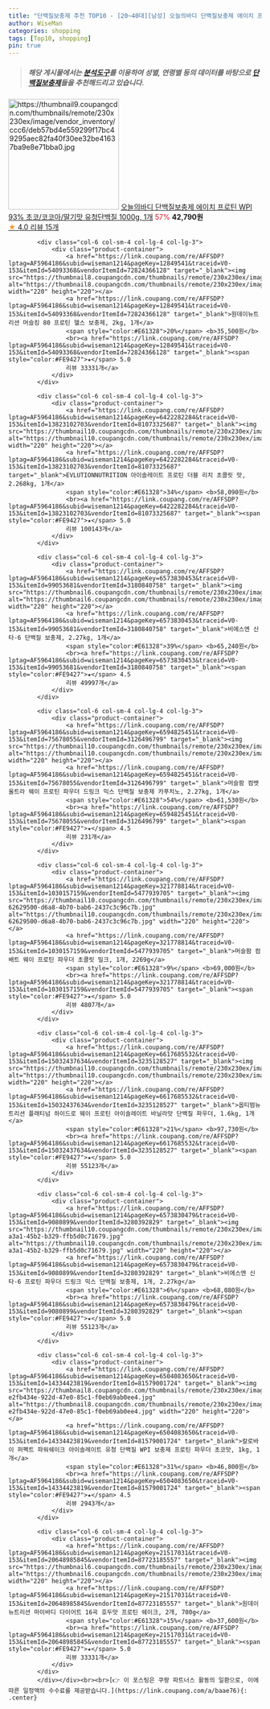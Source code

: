 ```yaml
---
title: "단백질보충제 추천 TOP10 - [20~40대][남성] 오늘의바디 단백질보충제 에이치 프로틴 WPI 93% 초코/코코아/딸기맛 유청단백질 1000g, 1개"
author: WiseMan
categories: shopping
tags: [Top10, shopping]
pin: true
---
```


> ##### 해당 게시물에서는 [**분석도구**](https://itemscout.io/)를 이용하여 **성별**, **연령별** 등의 데이터를 바탕으로 [**단백질보충제**](https://link.coupang.com/a/baae76)들을 추천해드리고 있습니다.
<div class="container"><div class="row">
            <div class="col-6 col-sm-4 col-lg-4 col-lg-3">
                <div class="product-container">
                    <a href="https://link.coupang.com/re/AFFSDP?lptag=AF5964186&subid=wiseman1214&pageKey=5359904101&traceid=V0-153&itemId=7905245893&vendorItemId=86567568372" target="_blank"><img src="https://thumbnail9.coupangcdn.com/thumbnails/remote/230x230ex/image/vendor_inventory/ccc6/deb57bd4e559299f17bc49295aec82fa40f30ee32be41637ba9e8e71bba0.jpg" alt="https://thumbnail9.coupangcdn.com/thumbnails/remote/230x230ex/image/vendor_inventory/ccc6/deb57bd4e559299f17bc49295aec82fa40f30ee32be41637ba9e8e71bba0.jpg" width="220" height="220"></a>
                    <a href="https://link.coupang.com/re/AFFSDP?lptag=AF5964186&subid=wiseman1214&pageKey=5359904101&traceid=V0-153&itemId=7905245893&vendorItemId=86567568372" target="_blank">오늘의바디 단백질보충제 에이치 프로틴 WPI 93% 초코/코코아/딸기맛 유청단백질 1000g, 1개</a>
                    <span style="color:#E61328">57%</span> <b>42,790원</b>
                    <br><a href="https://link.coupang.com/re/AFFSDP?lptag=AF5964186&subid=wiseman1214&pageKey=5359904101&traceid=V0-153&itemId=7905245893&vendorItemId=86567568372" target="_blank"><span style="color:#FE9427">★</span> 4.0
                    리뷰 15개</a>
                </div>
            </div>
            
            <div class="col-6 col-sm-4 col-lg-4 col-lg-3">
                <div class="product-container">
                    <a href="https://link.coupang.com/re/AFFSDP?lptag=AF5964186&subid=wiseman1214&pageKey=12849541&traceid=V0-153&itemId=54093368&vendorItemId=72824366128" target="_blank"><img src="https://thumbnail8.coupangcdn.com/thumbnails/remote/230x230ex/image/vendor_inventory/5029/0b25cd96eaa0bd64b409248cf6f64a6fbf3f3edde120e982da132eea6363.jpg" alt="https://thumbnail8.coupangcdn.com/thumbnails/remote/230x230ex/image/vendor_inventory/5029/0b25cd96eaa0bd64b409248cf6f64a6fbf3f3edde120e982da132eea6363.jpg" width="220" height="220"></a>
                    <a href="https://link.coupang.com/re/AFFSDP?lptag=AF5964186&subid=wiseman1214&pageKey=12849541&traceid=V0-153&itemId=54093368&vendorItemId=72824366128" target="_blank">원데이뉴트리션 머슬킹 80 프로틴 헬스 보충제, 2kg, 1개</a>
                    <span style="color:#E61328">20%</span> <b>35,500원</b>
                    <br><a href="https://link.coupang.com/re/AFFSDP?lptag=AF5964186&subid=wiseman1214&pageKey=12849541&traceid=V0-153&itemId=54093368&vendorItemId=72824366128" target="_blank"><span style="color:#FE9427">★</span> 5.0
                    리뷰 33331개</a>
                </div>
            </div>
            
            <div class="col-6 col-sm-4 col-lg-4 col-lg-3">
                <div class="product-container">
                    <a href="https://link.coupang.com/re/AFFSDP?lptag=AF5964186&subid=wiseman1214&pageKey=6422282284&traceid=V0-153&itemId=13823102703&vendorItemId=81073325687" target="_blank"><img src="https://thumbnail10.coupangcdn.com/thumbnails/remote/230x230ex/image/vendor_inventory/dfdc/ef16df8d31b6a2f71db45fd608c0f7f048a615970be5ae33894ef5eaaedc.jpg" alt="https://thumbnail10.coupangcdn.com/thumbnails/remote/230x230ex/image/vendor_inventory/dfdc/ef16df8d31b6a2f71db45fd608c0f7f048a615970be5ae33894ef5eaaedc.jpg" width="220" height="220"></a>
                    <a href="https://link.coupang.com/re/AFFSDP?lptag=AF5964186&subid=wiseman1214&pageKey=6422282284&traceid=V0-153&itemId=13823102703&vendorItemId=81073325687" target="_blank">EVLUTIONNUTRITION 아이솔레이트 프로틴 더블 리치 초콜릿 맛, 2.268kg, 1개</a>
                    <span style="color:#E61328">34%</span> <b>58,090원</b>
                    <br><a href="https://link.coupang.com/re/AFFSDP?lptag=AF5964186&subid=wiseman1214&pageKey=6422282284&traceid=V0-153&itemId=13823102703&vendorItemId=81073325687" target="_blank"><span style="color:#FE9427">★</span> 5.0
                    리뷰 100143개</a>
                </div>
            </div>
            
            <div class="col-6 col-sm-4 col-lg-4 col-lg-3">
                <div class="product-container">
                    <a href="https://link.coupang.com/re/AFFSDP?lptag=AF5964186&subid=wiseman1214&pageKey=6573830453&traceid=V0-153&itemId=99053681&vendorItemId=3180840758" target="_blank"><img src="https://thumbnail6.coupangcdn.com/thumbnails/remote/230x230ex/image/vendor_inventory/4dd7/4e27a8f41b4f72e2e55e10b9d76c35d9547f26a2b4b94aa4c158f3b9d250.jpg" alt="https://thumbnail6.coupangcdn.com/thumbnails/remote/230x230ex/image/vendor_inventory/4dd7/4e27a8f41b4f72e2e55e10b9d76c35d9547f26a2b4b94aa4c158f3b9d250.jpg" width="220" height="220"></a>
                    <a href="https://link.coupang.com/re/AFFSDP?lptag=AF5964186&subid=wiseman1214&pageKey=6573830453&traceid=V0-153&itemId=99053681&vendorItemId=3180840758" target="_blank">비에스엔 신타-6 단백질 보충제, 2.27kg, 1개</a>
                    <span style="color:#E61328">39%</span> <b>65,240원</b>
                    <br><a href="https://link.coupang.com/re/AFFSDP?lptag=AF5964186&subid=wiseman1214&pageKey=6573830453&traceid=V0-153&itemId=99053681&vendorItemId=3180840758" target="_blank"><span style="color:#FE9427">★</span> 4.5
                    리뷰 49997개</a>
                </div>
            </div>
            
            <div class="col-6 col-sm-4 col-lg-4 col-lg-3">
                <div class="product-container">
                    <a href="https://link.coupang.com/re/AFFSDP?lptag=AF5964186&subid=wiseman1214&pageKey=6594825451&traceid=V0-153&itemId=75678055&vendorItemId=3126496799" target="_blank"><img src="https://thumbnail10.coupangcdn.com/thumbnails/remote/230x230ex/image/vendor_inventory/2b8f/84224776694219b1ee4f090bd53f43dc02c58b30b03767ec9174350f80fa.jpg" alt="https://thumbnail10.coupangcdn.com/thumbnails/remote/230x230ex/image/vendor_inventory/2b8f/84224776694219b1ee4f090bd53f43dc02c58b30b03767ec9174350f80fa.jpg" width="220" height="220"></a>
                    <a href="https://link.coupang.com/re/AFFSDP?lptag=AF5964186&subid=wiseman1214&pageKey=6594825451&traceid=V0-153&itemId=75678055&vendorItemId=3126496799" target="_blank">머슬팜 컴뱃 울트라 웨이 프로틴 파우더 드링크 믹스 단백질 보충제 카푸치노, 2.27kg, 1개</a>
                    <span style="color:#E61328">54%</span> <b>61,530원</b>
                    <br><a href="https://link.coupang.com/re/AFFSDP?lptag=AF5964186&subid=wiseman1214&pageKey=6594825451&traceid=V0-153&itemId=75678055&vendorItemId=3126496799" target="_blank"><span style="color:#FE9427">★</span> 4.5
                    리뷰 231개</a>
                </div>
            </div>
            
            <div class="col-6 col-sm-4 col-lg-4 col-lg-3">
                <div class="product-container">
                    <a href="https://link.coupang.com/re/AFFSDP?lptag=AF5964186&subid=wiseman1214&pageKey=321778814&traceid=V0-153&itemId=1030157159&vendorItemId=5477939705" target="_blank"><img src="https://thumbnail10.coupangcdn.com/thumbnails/remote/230x230ex/image/retail/images/631549949206583-62629500-d6a8-4b70-bab6-2437c3c96c7b.jpg" alt="https://thumbnail10.coupangcdn.com/thumbnails/remote/230x230ex/image/retail/images/631549949206583-62629500-d6a8-4b70-bab6-2437c3c96c7b.jpg" width="220" height="220"></a>
                    <a href="https://link.coupang.com/re/AFFSDP?lptag=AF5964186&subid=wiseman1214&pageKey=321778814&traceid=V0-153&itemId=1030157159&vendorItemId=5477939705" target="_blank">머슬팜 컴배트 웨이 프로틴 파우더 초콜릿 밀크, 1개, 2269g</a>
                    <span style="color:#E61328">9%</span> <b>69,000원</b>
                    <br><a href="https://link.coupang.com/re/AFFSDP?lptag=AF5964186&subid=wiseman1214&pageKey=321778814&traceid=V0-153&itemId=1030157159&vendorItemId=5477939705" target="_blank"><span style="color:#FE9427">★</span> 5.0
                    리뷰 4807개</a>
                </div>
            </div>
            
            <div class="col-6 col-sm-4 col-lg-4 col-lg-3">
                <div class="product-container">
                    <a href="https://link.coupang.com/re/AFFSDP?lptag=AF5964186&subid=wiseman1214&pageKey=6617685532&traceid=V0-153&itemId=15032437634&vendorItemId=3235128527" target="_blank"><img src="https://thumbnail10.coupangcdn.com/thumbnails/remote/230x230ex/image/vendor_inventory/4fb2/d6b92eb739dc45cc7464d6d0e21ea21d8bcd034eb9752c4c16eb5fd4420c.jpg" alt="https://thumbnail10.coupangcdn.com/thumbnails/remote/230x230ex/image/vendor_inventory/4fb2/d6b92eb739dc45cc7464d6d0e21ea21d8bcd034eb9752c4c16eb5fd4420c.jpg" width="220" height="220"></a>
                    <a href="https://link.coupang.com/re/AFFSDP?lptag=AF5964186&subid=wiseman1214&pageKey=6617685532&traceid=V0-153&itemId=15032437634&vendorItemId=3235128527" target="_blank">옵티멈뉴트리션 플래티넘 하이드로 웨이 프로틴 아이솔레이트 바닐라맛 단백질 파우더, 1.6kg, 1개</a>
                    <span style="color:#E61328">21%</span> <b>97,730원</b>
                    <br><a href="https://link.coupang.com/re/AFFSDP?lptag=AF5964186&subid=wiseman1214&pageKey=6617685532&traceid=V0-153&itemId=15032437634&vendorItemId=3235128527" target="_blank"><span style="color:#FE9427">★</span> 5.0
                    리뷰 55123개</a>
                </div>
            </div>
            
            <div class="col-6 col-sm-4 col-lg-4 col-lg-3">
                <div class="product-container">
                    <a href="https://link.coupang.com/re/AFFSDP?lptag=AF5964186&subid=wiseman1214&pageKey=6573830479&traceid=V0-153&itemId=9080899&vendorItemId=3280392829" target="_blank"><img src="https://thumbnail10.coupangcdn.com/thumbnails/remote/230x230ex/image/vendor_inventory/images/2019/03/21/11/6/f1574c60-a3a1-45b2-b329-ffb5d0c71679.jpg" alt="https://thumbnail10.coupangcdn.com/thumbnails/remote/230x230ex/image/vendor_inventory/images/2019/03/21/11/6/f1574c60-a3a1-45b2-b329-ffb5d0c71679.jpg" width="220" height="220"></a>
                    <a href="https://link.coupang.com/re/AFFSDP?lptag=AF5964186&subid=wiseman1214&pageKey=6573830479&traceid=V0-153&itemId=9080899&vendorItemId=3280392829" target="_blank">비에스엔 신타-6 프로틴 파우더 드링크 믹스 단백질 보충제, 1개, 2.27kg</a>
                    <span style="color:#E61328">6%</span> <b>68,080원</b>
                    <br><a href="https://link.coupang.com/re/AFFSDP?lptag=AF5964186&subid=wiseman1214&pageKey=6573830479&traceid=V0-153&itemId=9080899&vendorItemId=3280392829" target="_blank"><span style="color:#FE9427">★</span> 5.0
                    리뷰 55123개</a>
                </div>
            </div>
            
            <div class="col-6 col-sm-4 col-lg-4 col-lg-3">
                <div class="product-container">
                    <a href="https://link.coupang.com/re/AFFSDP?lptag=AF5964186&subid=wiseman1214&pageKey=6504083650&traceid=V0-153&itemId=14334423819&vendorItemId=81579001724" target="_blank"><img src="https://thumbnail8.coupangcdn.com/thumbnails/remote/230x230ex/image/retail/images/310923374043243-e2fb434e-922d-47e0-85c1-f0eb69ab0ee4.jpg" alt="https://thumbnail8.coupangcdn.com/thumbnails/remote/230x230ex/image/retail/images/310923374043243-e2fb434e-922d-47e0-85c1-f0eb69ab0ee4.jpg" width="220" height="220"></a>
                    <a href="https://link.coupang.com/re/AFFSDP?lptag=AF5964186&subid=wiseman1214&pageKey=6504083650&traceid=V0-153&itemId=14334423819&vendorItemId=81579001724" target="_blank">칼로바이 퍼펙트 파워쉐이크 아이솔레이트 유청 단백질 WPI 보충제 프로틴 파우더 초코맛, 1kg, 1개</a>
                    <span style="color:#E61328">31%</span> <b>46,800원</b>
                    <br><a href="https://link.coupang.com/re/AFFSDP?lptag=AF5964186&subid=wiseman1214&pageKey=6504083650&traceid=V0-153&itemId=14334423819&vendorItemId=81579001724" target="_blank"><span style="color:#FE9427">★</span> 4.5
                    리뷰 2943개</a>
                </div>
            </div>
            
            <div class="col-6 col-sm-4 col-lg-4 col-lg-3">
                <div class="product-container">
                    <a href="https://link.coupang.com/re/AFFSDP?lptag=AF5964186&subid=wiseman1214&pageKey=21517031&traceid=V0-153&itemId=20648985845&vendorItemId=87723185557" target="_blank"><img src="https://thumbnail6.coupangcdn.com/thumbnails/remote/230x230ex/image/vendor_inventory/da3c/ffd9b05e6b060dc73fb1bfb5f84aa0825c3476ffc7748d457c705e2b534e.jpg" alt="https://thumbnail6.coupangcdn.com/thumbnails/remote/230x230ex/image/vendor_inventory/da3c/ffd9b05e6b060dc73fb1bfb5f84aa0825c3476ffc7748d457c705e2b534e.jpg" width="220" height="220"></a>
                    <a href="https://link.coupang.com/re/AFFSDP?lptag=AF5964186&subid=wiseman1214&pageKey=21517031&traceid=V0-153&itemId=20648985845&vendorItemId=87723185557" target="_blank">원데이뉴트리션 마이바디 다이어트 16곡 호두맛 프로틴 쉐이크, 2개, 700g</a>
                    <span style="color:#E61328">15%</span> <b>37,600원</b>
                    <br><a href="https://link.coupang.com/re/AFFSDP?lptag=AF5964186&subid=wiseman1214&pageKey=21517031&traceid=V0-153&itemId=20648985845&vendorItemId=87723185557" target="_blank"><span style="color:#FE9427">★</span> 5.0
                    리뷰 33331개</a>
                </div>
            </div>
            </div></div><br><br>[👉 이 포스팅은 쿠팡 파트너스 활동의 일환으로, 이에 따른 일정액의 수수료를 제공받습니다.](https://link.coupang.com/a/baae76){: .center}